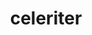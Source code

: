 ---
title: celeriter
meaning: quickly
ch: [eight, 7r]
pos: adverb
laudio: ../assets/audio/celeriter-laudio.mp3
six: y
---